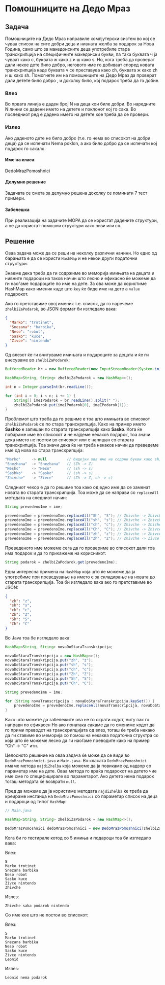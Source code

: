 # Помошниците на Дедо Мраз

## Задача
Помошниците на Дедо Мраз направиле компјутерски систем во кој се чуваа список на сите добри деца и нивната желба за подарок за Нова Година,
само што за македонските деца употребиле стара транскрипција на специфичните македонски букви, па така буквата ч ја чуваат како c,
буквата ж како z и ш како s. Но, кога треба да проверат дали некое дете било добро, неговото име го добиваат според новата транскрипција
каде буквата ч се преставува како ch, буквата ж како zh и ш како sh. Помогнете им на помошниците на Дедо Мраз да проверат дали детете било добро ,
и доколку било, кој подарок треба да го добие.

### Влез
Во првата линија е даден број N на деца кои биле добри. Во наредните N линии се дадени името на детете и поклонот кој го сака.
Во последниот ред е дадено името на детете кое треба да се провери.

### Излез
Ако даденото дете не било добро (т.е. го нема во списокот на добри деца) да се испечати Nema poklon, а ако било добро да се испечати кој подарок го сакало.

#### Име на класа
DedoMrazPomoshnici

#### Делумно решение
Задачата се смета за делумно решена доколку се поминати 7 тест примери.

#### Забелешка
При реализација на задачите МОРА да се користат дадените структури, а не да користат помошни структури како низи или сл.

## Решение

Оваа задача може да се реши на неколку различни начини. Но едно од барањата е да се користи
`HashMap` и не некои други податочни структури.

Знаеме дека треба да ги содржиме во меморија имињата на децата и нивните подароци на таков начин
што лесно и ефикасно ќе можеме да ги наоѓаме подароците по име на дете.
За ова може да користиме HashMap како именик каде што `key` ќе биде име на дете а `value` подарокот.

Ако го претставиме овој именик т.е. список, да го наречеме `zhelbiZaPodarok`, во JSON формат би изгледало вака:

```json
{
  "Marko": "trotinet",
  "Snezana": "barbika",
  "Neso": "robot",
  "Sasko": "kuce",
  "Zivce": "nintendo"
}
```

Од влезот ќе ги вчитуваме имињата и подароците за децата и ќе ги внесуваме во `zhelbiZaPodarok`:

```java
BufferedReader br = new BufferedReader(new InputStreamReader(System.in));

HashMap<String, String> zhelbiZaPodarok = new HashMap<>();

int n = Integer.parseInt(br.readLine());

for (int i = 0; i < n; i += 1) {
    String[] imeIPodarok = br.readLine().split(" ");
    zhelbiZaPodarok.put(imeIPodarok[0], imeIPodarok[1]);
}
```

Проблемот што треба да го решиме е тоа што имињата во списокот `zhelbiZaPodarok` се по стара
транскрипција. Како на пример името **Sashko** е запишан по старата транскрипција како **Sasko**.
Кога ќе побараме име во списокот и не најдеме некаков подарок, тоа значи дека името не постои во списокот
или е напишан со старата транскрипција. Тоа значи дека ќе ни треба некаков начин да преведеме име
од нова во стара транскрипција:

```java
"Marko"     -> null         // бидејки ова име не содржи букви како sh, zh i ch.
"Snezhana"  -> "Snezhana"   // (Zh -> Z)
"Nesho"     -> "Neso"       // (sh -> s)
"Sashko"    -> "Sasko"      // (sh -> s)
"Zhivche"   -> "Zivce"      // (Zh -> Z, ch -> c)
```

Следниот чекор е да го решиме тоа како од едно име да се заменат 
новата во старата транскрипција. Тоа може да се направи со `replaceAll` методата на следниот начин:

```java
String prevedenoIme = ime;

prevedenoIme = prevedenoIme.replaceAll("Sh", "S"); // Zhivche -> Zhivche (nema promena)
prevedenoIme = prevedenoIme.replaceAll("sh", "s"); // Zhivche -> Zhivche (nema promena)
prevedenoIme = prevedenoIme.replaceAll("ch", "c"); // Zhivche -> Zhiche  (ch -> c)
prevedenoIme = prevedenoIme.replaceAll("Ch", "C"); // Zhivche -> Zhivce  (nema promena)
prevedenoIme = prevedenoIme.replaceAll("zh", "z"); // Zhivche -> Zhivce  (nema promena)
prevedenoIme = prevedenoIme.replaceAll("Zh", "Z"); // Zhivche -> Zivce   (Zh -> Z)
```

Преведеното име можеме сега да го провериме во списокот дали тоа има подарок и да
го прикажеме на корисникот:

```java
String podarok = zhelbiZaPodarok.get(prevedenoIme);
```

Една интересна примена на `HashMap` која што ќе можеме да ја употребиме при преведување
на името е за складирање на новата до старата транскрипција.
Тоа би изгледало вака ако го претставиме во JSON:

```json
{
  "zh": "z",
  "sh": "s",
  "ch": "c",
  "Zh": "Z",
  "Sh": "S",
  "Ch": "C"
}
```

Во Java тоа бе изгледало вака:
```java
HashMap<String, String> novaDoStaraTranskripcija;

novaDoStaraTranskripcija = new HashMap<>();
novaDoStaraTranskripcija.put("zh", "z");
novaDoStaraTranskripcija.put("sh", "s");
novaDoStaraTranskripcija.put("ch", "c");
novaDoStaraTranskripcija.put("Zh", "Z");
novaDoStaraTranskripcija.put("Sh", "S");
novaDoStaraTranskripcija.put("Ch", "C");

String prevedenoIme = ime;

for (String novaTranscripcija : novaDoStaraTranskripcija.keySet()) {
    prevedenoIme = prevedenoIme.replaceAll(novaTranscripcija, novaDoStaraTranskripcija.get(novaTranscripcija));;
}
```
Како што можете да забележите ова не го скрати кодот, ниту пак го направи по ефикасен
Но ако понатака сакаме да го смениме кодот да го прими преводот на транскрипцијата од влез,
тогаш ќе треба некако да ги ставиме во меморија со помош на некаква податочна структра со која што
ќе можеме лесно да ги наоѓаме преводите како на пример "Ch" -> "C" итн.

Целосното решение на оваа задача ќе може да се види во `DedoMrazPomoshnici.java` и `Main.java`.
Во класата `DedoMrazPomoshnici` имаме метода `najdiZhelba` која можеме да ја повикаме од надвор со параметар
име на дете. Оваа метода го враќа подарокот на детето чие име сме го специфицирале во параметарот.
Ако детето нема подарок тогаш методата ќе возврати `null`.

Пред да можеме да ја користиме методата `najdiZhelba` ќе треба да креираме инстанца на `DedoMrazPomoshnici`
со параметар список на деца и подароци од типот `HashMap`:

```java
// Main.java

HashMap<String, String> zhelbiZaPodarok = new HashMap<>();

DedoMrazPomoshnici dedoMrazPomoshnici = new DedoMrazPomoshnici(zhelbiZaPodarok);
```

Кога би го тестирале котод со 5 имиња и подароци тоа би изгледало вака:

Влез:
```shell
5
Marko trotinet
Snezana barbika
Neso robot
Sasko kuce
Zivce nintendo
Zhivche
```

Излез:
```shell
Zhivche saka podarok nintendo
```

Со име кое што не постои во списокот:

Влез:
```shell
5
Marko trotinet
Snezana barbika
Neso robot
Sasko kuce
Zivce nintendo
Leonid
```

Излез:
```shell
Leonid nema podarok
```